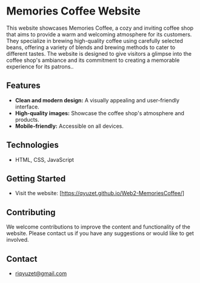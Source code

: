 # Memories Coffee Website

This website showcases Memories Coffee, a cozy and inviting coffee shop that aims to provide a warm and welcoming atmosphere for its customers. They specialize in brewing high-quality coffee using carefully selected beans, offering a variety of blends and brewing methods to cater to different tastes.  The website is designed to give visitors a glimpse into the coffee shop's ambiance and its commitment to creating a memorable experience for its patrons..

## Features

* **Clean and modern design:**  A visually appealing and user-friendly interface.
* **High-quality images:** Showcase the coffee shop's atmosphere and products.
* **Mobile-friendly:**  Accessible on all devices.

## Technologies

* HTML, CSS, JavaScript

## Getting Started

* Visit the website: [https://qyuzet.github.io/Web2-MemoriesCoffee/]

## Contributing

We welcome contributions to improve the content and functionality of the website. Please contact us if you have any suggestions or would like to get involved.

## Contact

* riqyuzet@gmail.com
